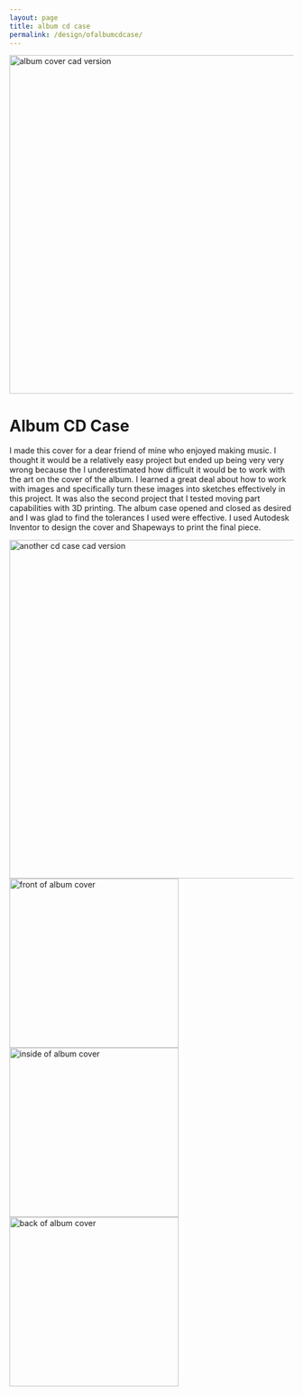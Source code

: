 ```yaml
---
layout: page
title: album cd case
permalink: /design/ofalbumcdcase/
---
```

<img src="../../assets/images/polystat+album+cover.png" alt="album cover cad version" width="600"/>

# Album CD Case

I made this cover for a dear friend of mine who enjoyed making music. I thought it would be a relatively easy project but ended up being very very wrong because the I underestimated how difficult it would be to work with the art on the cover of the album. I learned a great deal about how to work with images and specifically turn these images into sketches effectively in this project. It was also the second project that I tested moving part capabilities with 3D printing. The album case opened and closed as desired and I was glad to find the tolerances I used were effective. I used Autodesk Inventor to design the cover and Shapeways to print the final piece.

<img src="../../assets/images/cdcase1.jpg" alt="another cd case cad version" width="600"/>

<img src="../../assets/images/realcdcase3.jpg" alt="front of album cover" width="300"/>
<img src="../../assets/images/realcdcase2.jpg" alt="inside of album cover" width="300"/>
<img src="../../assets/images/realcdcase1.jpg" alt="back of album cover" width="300"/>